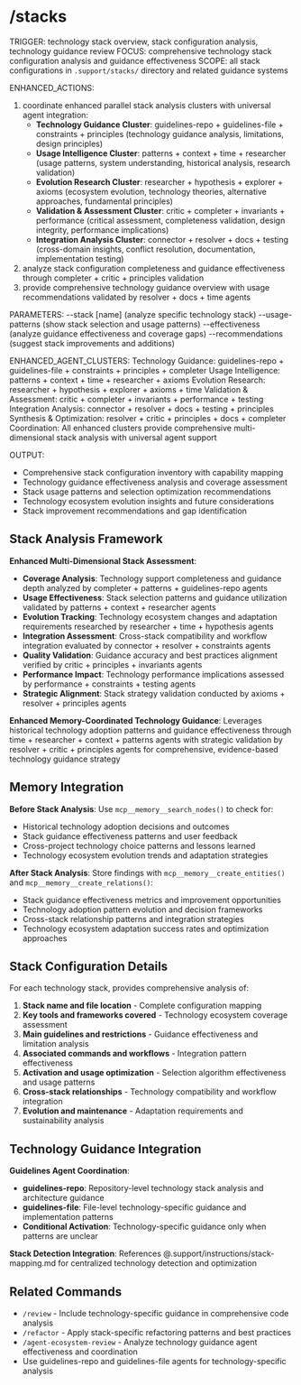 # /stacks

TRIGGER: technology stack overview, stack configuration analysis, technology guidance review
FOCUS: comprehensive technology stack configuration analysis and guidance effectiveness
SCOPE: all stack configurations in `.support/stacks/` directory and related guidance systems

ENHANCED_ACTIONS:
1. coordinate enhanced parallel stack analysis clusters with universal agent integration:
   - **Technology Guidance Cluster**: guidelines-repo + guidelines-file + constraints + principles (technology guidance analysis, limitations, design principles)
   - **Usage Intelligence Cluster**: patterns + context + time + researcher (usage patterns, system understanding, historical analysis, research validation)
   - **Evolution Research Cluster**: researcher + hypothesis + explorer + axioms (ecosystem evolution, technology theories, alternative approaches, fundamental principles)
   - **Validation & Assessment Cluster**: critic + completer + invariants + performance (critical assessment, completeness validation, design integrity, performance implications)
   - **Integration Analysis Cluster**: connector + resolver + docs + testing (cross-domain insights, conflict resolution, documentation, implementation testing)
2. analyze stack configuration completeness and guidance effectiveness through completer + critic + principles validation
3. provide comprehensive technology guidance overview with usage recommendations validated by resolver + docs + time agents

PARAMETERS:
--stack [name] (analyze specific technology stack)
--usage-patterns (show stack selection and usage patterns)
--effectiveness (analyze guidance effectiveness and coverage gaps)
--recommendations (suggest stack improvements and additions)

ENHANCED_AGENT_CLUSTERS:
Technology Guidance: guidelines-repo + guidelines-file + constraints + principles + completer
Usage Intelligence: patterns + context + time + researcher + axioms
Evolution Research: researcher + hypothesis + explorer + axioms + time
Validation & Assessment: critic + completer + invariants + performance + testing
Integration Analysis: connector + resolver + docs + testing + principles
Synthesis & Optimization: resolver + critic + principles + docs + completer
Coordination: All enhanced clusters provide comprehensive multi-dimensional stack analysis with universal agent support

OUTPUT:
- Comprehensive stack configuration inventory with capability mapping
- Technology guidance effectiveness analysis and coverage assessment
- Stack usage patterns and selection optimization recommendations
- Technology ecosystem evolution insights and future considerations
- Stack improvement recommendations and gap identification

## Stack Analysis Framework

**Enhanced Multi-Dimensional Stack Assessment**:
- **Coverage Analysis**: Technology support completeness and guidance depth analyzed by completer + patterns + guidelines-repo agents
- **Usage Effectiveness**: Stack selection patterns and guidance utilization validated by patterns + context + researcher agents
- **Evolution Tracking**: Technology ecosystem changes and adaptation requirements researched by researcher + time + hypothesis agents
- **Integration Assessment**: Cross-stack compatibility and workflow integration evaluated by connector + resolver + constraints agents
- **Quality Validation**: Guidance accuracy and best practices alignment verified by critic + principles + invariants agents
- **Performance Impact**: Technology performance implications assessed by performance + constraints + testing agents
- **Strategic Alignment**: Stack strategy validation conducted by axioms + resolver + principles agents

**Enhanced Memory-Coordinated Technology Guidance**: Leverages historical technology adoption patterns and guidance effectiveness through time + researcher + context + patterns agents with strategic validation by resolver + critic + principles agents for comprehensive, evidence-based technology guidance strategy

## Memory Integration

**Before Stack Analysis**: Use `mcp__memory__search_nodes()` to check for:
- Historical technology adoption decisions and outcomes
- Stack guidance effectiveness patterns and user feedback
- Cross-project technology choice patterns and lessons learned
- Technology ecosystem evolution trends and adaptation strategies

**After Stack Analysis**: Store findings with `mcp__memory__create_entities()` and `mcp__memory__create_relations()`:
- Stack guidance effectiveness metrics and improvement opportunities
- Technology adoption pattern evolution and decision frameworks
- Cross-stack relationship patterns and integration strategies
- Technology ecosystem adaptation success rates and optimization approaches

## Stack Configuration Details

For each technology stack, provides comprehensive analysis of:
1. **Stack name and file location** - Complete configuration mapping
2. **Key tools and frameworks covered** - Technology ecosystem coverage assessment
3. **Main guidelines and restrictions** - Guidance effectiveness and limitation analysis
4. **Associated commands and workflows** - Integration pattern effectiveness
5. **Activation and usage optimization** - Selection algorithm effectiveness and usage patterns
6. **Cross-stack relationships** - Technology compatibility and workflow integration
7. **Evolution and maintenance** - Adaptation requirements and sustainability analysis

## Technology Guidance Integration

**Guidelines Agent Coordination**:
- **guidelines-repo**: Repository-level technology stack analysis and architecture guidance
- **guidelines-file**: File-level technology-specific guidance and implementation patterns
- **Conditional Activation**: Technology-specific guidance only when patterns are unclear

**Stack Detection Integration**: References @.support/instructions/stack-mapping.md for centralized technology detection and optimization

## Related Commands

- `/review` - Include technology-specific guidance in comprehensive code analysis
- `/refactor` - Apply stack-specific refactoring patterns and best practices
- `/agent-ecosystem-review` - Analyze technology guidance agent effectiveness and coordination
- Use guidelines-repo and guidelines-file agents for technology-specific analysis